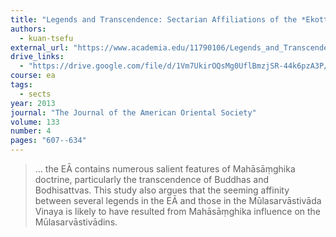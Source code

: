 ```yaml
---
title: "Legends and Transcendence: Sectarian Affiliations of the *Ekottarika Āgama* in Chinese Translation"
authors:
  - kuan-tsefu
external_url: "https://www.academia.edu/11790106/Legends_and_Transcendence_Sectarian_Affiliations_of_the_Ekottarika_Āgama_in_Chinese_Translation"
drive_links:
  - "https://drive.google.com/file/d/1Vm7UkirOQsMg0UflBmzjSR-44k6pzA3P/view?usp=drivesdk"
course: ea
tags:
  - sects
year: 2013
journal: "The Journal of the American Oriental Society"
volume: 133
number: 4
pages: "607--634"
---
```


> … the EĀ contains numerous salient features of Mahāsāṃghika doctrine, particularly the transcendence of Buddhas and Bodhisattvas. This study also argues that the seeming affinity between several legends in the EĀ and those in the Mūlasarvāstivāda Vinaya is likely to have resulted from Mahāsāṃghika influence on the Mūlasarvāstivādins. 

